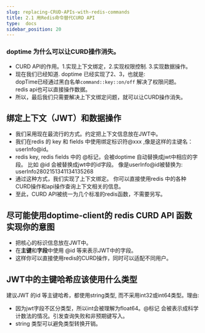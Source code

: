 ```yaml
---
slug: replacing-CRUD-APIs-with-redis-commands
title: 2.1 用Redis命令替代CURD API
type:  docs
sidebar_position: 20
---
```

### doptime 为什么可以让CURD操作消失。
- CURD API的作用。1.实现上下文绑定，2.实现权限控制. 3.实现数据操作。
- 现在我们已经知道. doptime 已经实现了2、3，也就是:  
dopTime已经通过黑白名单`command::key::on/off` 解决了权限问题。  
redis api也可以直接操作数据。  
- 所以，最后我们只需要解决上下文绑定问题，就可以让CURD操作消失。
## 绑定上下文（JWT）和数据操作
- 我们采用现在最流行的方式。约定把上下文信息放在JWT中。
- 我们在redis 的 key 和 fields 中使用绑定标识符@xxx ,像是这样的主键名：userInfo@id。
- redis key, redis fields 中的 @标记，会被doptime 自动替换成jwt中相应的字段。 比如 @id 会被替换成jwt中的id字段。  像是userInfo@id被替换为: userInfo2802151341134135268
- 通过这种方式，我们实现了上下文绑定。 你可以直接使用redis 中的各种CURD操作和api操作查询上下文相关的信息。
- 至此，CURD API被统一为几个标准的redis函数，不需要另写。  

## 尽可能使用doptime-client的 redis CURD API 函数 实现你的意图
- 把核心的标识信息放在JWT中。
- 在**主键**和**字段**中使用 @id 等来表示JWT中的字段。
- 这样你可以直接使用redis的CURD操作，同时可以适配不同用户。
 
## JWT中的主键哈希应该使用什么类型
 建议JWT 的id 等主键哈希，都使用string类型, 而不采用int32或int64类型。理由:
- 因为jwt字段不区分类型，所以int会被理解为float64。@标记 会被表示成科学计数法的情况。引发查询失败和非预期键写入。
- string 类型可以避免类型转换开销。
